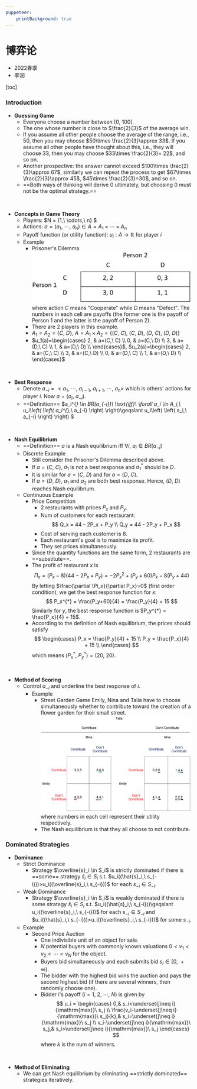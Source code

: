 ```yaml
---
puppeteer:
    printBackground: true
---
```


# 博弈论
- 2022春季
- 李润

[toc]

<div STYLE='page-break-after: always;'></div>

### Introduction
- **Guessing Game**
  - Everyone choose a number between $[0,\ 100]$.
  - The one whose number is close to $\frac{2}{3}$ of the average win.
  - If you assume all other people choose the average of the range, i.e., $50$, then you may choose $50\times \frac{2}{3}\approx 33$. If you assume all other people have thought about this, i.e., they will choose $33$, then you may choose $33\times \frac{2}{3}= 22$, and so on.
  - Another prospective: the answer cannot exceed $100\times \frac{2}{3}\approx 67$, similarly we can repeat the process to get $67\times \frac{2}{3}\approx 45$, $45\times \frac{2}{3}=30$, and so on.
  - ==Both ways of thinking will derive $0$ ultimately, but choosing $0$ must not be the optimal strategy.==
<br>

- **Concepts in Game Theory**
  - Players: $N = \{1,\ \cdots,\ n\} $
  - Actions: $a = (a_1,\ \cdots,\ a_n) \in A = A_1 \times \cdots \times A_n$
  - Payoff function (or utility function): $u_i:A \to \mathbb{R}$ for player $i$
  - Example
    - Prisoner's Dilemma
    ![](image/2022-02-16-11-07-15.png)
    where action $C$ means "Cooperate" while $D$ means "Defect". The numbers in each cell are payoffs (the former one is the payoff of Person 1 and the latter is the payoff of Person 2).
    - There are 2 players in this example.
    - $A_1=A_2=\{C,\ D\}$, $A=A_1\times A_2=\{(C,\ C),\ (C,\ D),\ (D,\ C),\ (D,\ D)\}$
    - $u_1(a)=\begin{cases}
      2, & a=(C,\ C) \\
      0, & a=(C,\ D) \\
      3, & a=(D,\ C) \\
      1, & a=(D,\ D) \\
    \end{cases}$, $u_2(a)=\begin{cases}
      2, & a=(C,\ C) \\
      3, & a=(C,\ D) \\
      0, & a=(D,\ C) \\
      1, & a=(D,\ D) \\
    \end{cases}$
<br>

- **Best Response**
  - Denote $a_{-i}=<a_1,\ \cdots,\ a_{i-1},\ a_{i+1},\ \cdots,\ a_n>$ which is others' actions for player $i$. Now $a=(a_i,\ a_{-i})$.
  - ==Definition==
  $a_i^{*} \in BR(a_{-i})\ \text{iff}\ \forall a_i \in A_i,\ u_i\left( \left( a_i^{*},\ a_{-i} \right)  \right)\geqslant u_i\left( \left( a_i,\ a_{-i} \right)  \right)  $
<br>

- **Nash Equilibrium**
  - ==Definition==
  $a\ \text{is a Nash equilibrium iff}\ \forall i,\ a_i \in BR(a_{-i})$
  - Discrete Example
    - Still consider the Prisoner's Dilemma described above.
    - If $a=(C,\ C)$, $a_1$ is not a best response and $a_1^{*}$ should be $D$.
    - It is similar for $a=(C,\ D)$ and for $a=(D,\ C)$.
    - If $a=(D,\ D)$, $a_1$ and $a_2$ are both best response. Hence, $(D,\ D)$ reaches Nash equilibrium.
  - Continuous Example
    - Price Competition
      - 2 restaurants with prices $P_x$ and $P_y$.
      - Num of customers for each restaurant: 
      $$
      Q_x = 44 - 2P_x + P_y \\
      Q_y = 44 - 2P_y + P_x
      $$
      - Cost of serving each customer is $8$.
      - Each restaurant's goal is to maximize its profit.
      - They set prices simultaneously.
    - Since the quantity functions are the same form, 2 restaurants are ==substitute==.
    - The profit of restaurant $x$ is 
    $$
    \Pi_x = (P_x-8)(44-2P_x+P_y)=-2P_x^2+(P_y+60)P_x-8(P_y+44)
    $$By letting $\frac{\partial \Pi_x}{\partial P_x}=0$ (first order condition), we get the best response function for $x$: 
    $$
    P_x^{*} = \frac{P_y+60}{4} = \frac{P_y}{4} + 15
    $$Similarly for $y$, the best response function is $P_y^{*} = \frac{P_x}{4} + 15$.
    - According to the definition of Nash equilibrium, the prices should satisfy 
    $$
    \begin{cases}
      P_x = \frac{P_y}{4} + 15 \\
      P_y = \frac{P_x}{4} + 15 \\
    \end{cases}
    $$which means $(P_x^{*},\ P_y^{*})=(20,\ 20)$.
<br>

- **Method of Scoring**
  - Control $a_{-i}$ and underline the best response of $i$.
    - Example
      - Street Garden Game
      Emily, Nina and Talia have to choose simultaneously whether to contribute toward the creation of a flower garden for their small street.
      ![](image/2022-02-23-15-19-18.png)
      where numbers in each cell represent their utility respectively.
      - The Nash equilibrium is that they all choose to not contribute.

<div STYLE='page-break-after: always;'></div>

### Dominated Strategies

- **Dominance**
  - Strict Dominance
    - Strategy $\overline{s}_i \in S_i$ is strictly dominated if there is ==some== strategy $\hat{s}_i \in S_i$ s.t. $u_i((\hat{s}_i,\ s_{-i}))>u_i((\overline{s}_i,\ s_{-i}))$ for each $s_{-i} \in S_{-i}$.
  - Weak Dominance
    - Strategy $\overline{s}_i \in S_i$ is weakly dominated if there is some strategy $\hat{s}_i \in S_i$ s.t. $u_i((\hat{s}_i,\ s_{-i}))\geqslant u_i((\overline{s}_i,\ s_{-i}))$ for each $s_{-i} \in S_{-i}$ and $u_i((\hat{s}_i,\ s_{-i}))>u_i((\overline{s}_i,\ s_{-i}))$ for some $s_{-i}$.
  - Example
    - Second Price Auction
      - One indivisible unit of an object for sale.
      - $N$ potential buyers with commonly known valuations $0<v_1<v_2<\cdots<v_{N}$ for the object.
      - Buyers bid simultaneously and each submits bid $s_i \in [0,\ +\infty)$.
      - The bidder with the highest bid wins the auction and pays the second highest bid (if there are several winners, then randomly choose one).
      - Bidder $i$'s payoff ($i=1,\ 2,\ \cdots,\ N$) is given by 
      $$
      u_i = \begin{cases}
        0,& s_i<\underset{j\neq i}{\mathrm{max}}\ s_j \\
        \frac{v_i-\underset{j\neq i}{\mathrm{max}}\ s_j}{k},& s_i=\underset{j\neq i}{\mathrm{max}}\ s_j \\
        v_i-\underset{j\neq i}{\mathrm{max}}\ s_j,& s_i>\underset{j\neq i}{\mathrm{max}}\ s_j
      \end{cases}
      $$where $k$ is the num of winners.
<br>

- **Method of Eliminating**
  - We can get Nash equilibrium by eliminating ==strictly dominated== strategies iteratively.